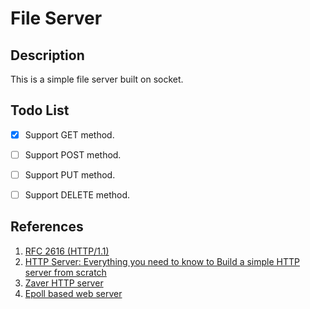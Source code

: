 # File Server
## Description
This is a simple file server built on socket.

## Todo List
- [x] Support GET method.
- [ ] Support POST method.
- [ ] Support PUT method.
- [ ] Support DELETE method.


## References
1. [RFC 2616 (HTTP/1.1)](https://tools.ietf.org/html/rfc2616)
2. [HTTP Server: Everything you need to know to Build a simple HTTP server from scratch](https://medium.com/from-the-scratch/http-server-what-do-you-need-to-know-to-build-a-simple-http-server-from-scratch-d1ef8945e4fa)
3. [Zaver HTTP server](https://github.com/zyearn/zaver)
4. [Epoll based web server](https://cloud.tencent.com/developer/article/1109615)